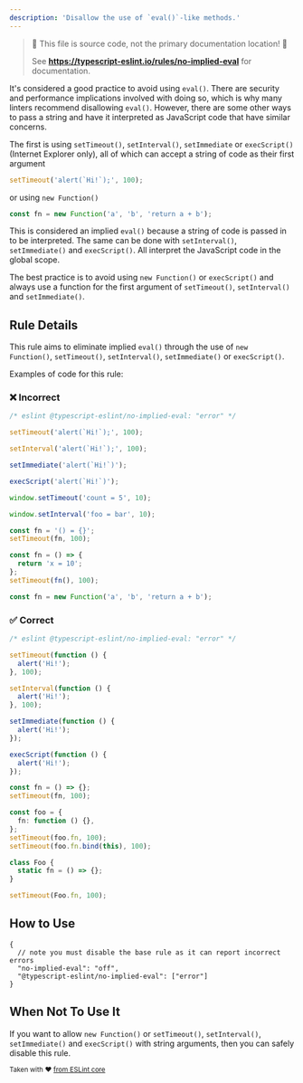 ```yaml
---
description: 'Disallow the use of `eval()`-like methods.'
---
```


> 🛑 This file is source code, not the primary documentation location! 🛑
>
> See **https://typescript-eslint.io/rules/no-implied-eval** for documentation.

It's considered a good practice to avoid using `eval()`. There are security and performance implications involved with doing so, which is why many linters recommend disallowing `eval()`. However, there are some other ways to pass a string and have it interpreted as JavaScript code that have similar concerns.

The first is using `setTimeout()`, `setInterval()`, `setImmediate` or `execScript()` (Internet Explorer only), all of which can accept a string of code as their first argument

```ts
setTimeout('alert(`Hi!`);', 100);
```

or using `new Function()`

```ts
const fn = new Function('a', 'b', 'return a + b');
```

This is considered an implied `eval()` because a string of code is
passed in to be interpreted. The same can be done with `setInterval()`, `setImmediate()` and `execScript()`. All interpret the JavaScript code in the global scope.

The best practice is to avoid using `new Function()` or `execScript()` and always use a function for the first argument of `setTimeout()`, `setInterval()` and `setImmediate()`.

## Rule Details

This rule aims to eliminate implied `eval()` through the use of `new Function()`, `setTimeout()`, `setInterval()`, `setImmediate()` or `execScript()`.

Examples of code for this rule:

<!--tabs-->

### ❌ Incorrect

```ts
/* eslint @typescript-eslint/no-implied-eval: "error" */

setTimeout('alert(`Hi!`);', 100);

setInterval('alert(`Hi!`);', 100);

setImmediate('alert(`Hi!`)');

execScript('alert(`Hi!`)');

window.setTimeout('count = 5', 10);

window.setInterval('foo = bar', 10);

const fn = '() = {}';
setTimeout(fn, 100);

const fn = () => {
  return 'x = 10';
};
setTimeout(fn(), 100);

const fn = new Function('a', 'b', 'return a + b');
```

### ✅ Correct

```ts
/* eslint @typescript-eslint/no-implied-eval: "error" */

setTimeout(function () {
  alert('Hi!');
}, 100);

setInterval(function () {
  alert('Hi!');
}, 100);

setImmediate(function () {
  alert('Hi!');
});

execScript(function () {
  alert('Hi!');
});

const fn = () => {};
setTimeout(fn, 100);

const foo = {
  fn: function () {},
};
setTimeout(foo.fn, 100);
setTimeout(foo.fn.bind(this), 100);

class Foo {
  static fn = () => {};
}

setTimeout(Foo.fn, 100);
```

## How to Use

```jsonc
{
  // note you must disable the base rule as it can report incorrect errors
  "no-implied-eval": "off",
  "@typescript-eslint/no-implied-eval": ["error"]
}
```

## When Not To Use It

If you want to allow `new Function()` or `setTimeout()`, `setInterval()`, `setImmediate()` and `execScript()` with string arguments, then you can safely disable this rule.

<sup>

Taken with ❤️ [from ESLint core](https://github.com/eslint/eslint/blob/main/docs/rules/no-implied-eval.md)

</sup>
